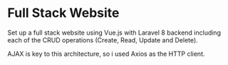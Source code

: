 # Full Stack Website

Set up a full stack website using Vue.js with Laravel 8 backend including each of the CRUD operations (Create, Read, Update and Delete). 

AJAX is key to this architecture, so i used Axios as the HTTP client.
